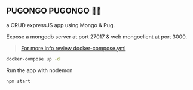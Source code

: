 ## PUGONGO PUGONGO 🐶🐒
a CRUD expressJS app using Mongo & Pug.

Expose a mongodb server at port 27017 & web mongoclient at port 3000.
> [For more info review docker-compose.yml](./docker-compose.yml)
```bash
docker-compose up -d
```

Run the app with nodemon
```bash
npm start
```